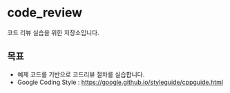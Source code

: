 # code_review
코드 리뷰 실습을 위한 저장소입니다.

## 목표
- 예제 코드를 기반으로 코드리뷰 절차를 실습합니다.
- Google Coding Style : https://google.github.io/styleguide/cppguide.html

